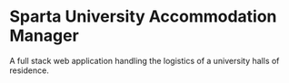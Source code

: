 # Sparta University  Accommodation Manager
A full stack web application handling the logistics of a university halls of residence. 
